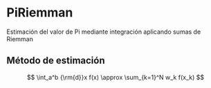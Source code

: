 # PiRiemman
Estimación del valor de Pi mediante integración aplicando sumas de Riemman

## Método de estimación

$$
\int_a^b {\rm{d}}x f(x) \approx \sum_{k=1}^N w_k f(x_k)
$$
